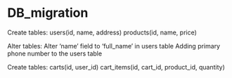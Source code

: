 # DB_migration

Create tables:
users(id, name, address)
products(id, name, price) 

Alter tables:
Alter ‘name’ field to ‘full_name’ in users table
Adding primary phone number to the users table

Create tables:
carts(id, user_id)
cart_items(id, cart_id, product_id, quantity)

